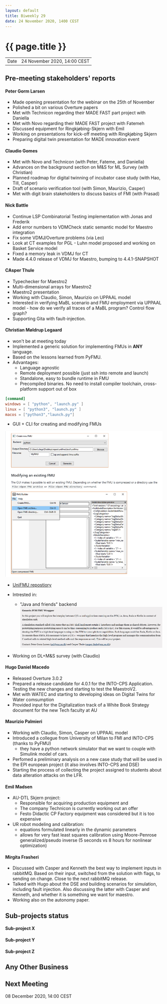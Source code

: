 ```yaml
---
layout: default
title: Biweekly 29
date: 24 November 2020, 1400 CEST
---
```


<script src="https://code.jquery.com/jquery-1.11.1.min.js">
</script>
<script src="/javascripts/edit.js"></script>
<script>setEditButonNm();</script>

# {{ page.title }}

|      |                              |
| ---- | ---------------------------- |
| Date | 24 November 2020, 14:00 CEST |

## Pre-meeting stakeholders' reports

<!-- Please keep in mind that the minutes are publicly available.-->

#### Peter Gorm Larsen

- Made opening presentation for the webinar on the 25th of November
- Polished a bit on various Overture papers
- Met with Technicon regarding their MADE FAST part project with Daniella
- Met with Novo regarding their MADE FAST project with Fatemeh
- Discussed equipment for Ringkjøbing-Skjern with Emil
- Working on presentations for kick-off meeting with Ringkjøbing Skjern
- Preparing digital twin presentation for MADE innovation event

#### Claudio Gomes

- Met with Novo and Technicon (with Peter, Fateme, and Daniella)
- Advances on the background section on M&S for ML Survey (with Christian)
- Planned roadmap for digital twinning of incubator case study (with Hao, Till, Casper)
- Draft of scenario verification tool (with Simon, Maurizio, Casper)
- Met with digit brain stakeholders to discuss basics of FMI (with Prasad)

#### Nick Battle

- Continue LSP Combinatorial Testing implementation with Jonas and Frederik
- Add error numbers to VDMCheck static semantic model for Maestro integration
- Fix some VDMJ/Overture problems (via Leo)
- Look at CT examples for PGL - Luhn model proposed and working on Basket Service model
- Fixed a memory leak in VDMJ for CT
- Made 4.4.0 release of VDMJ for Maestro, bumping to 4.4.1-SNAPSHOT

#### CAsper Thule

- Typechecker for Maestro2
- Multi-dimensional arrays for Maestro2
- Maestro2 presentation
- Working with Claudio, Simon, Maurizio on UPPAAL model
- Interested in verifying MaBL scenario and FMU employment via UPPAAL model - how do we verify all traces of a MaBL program? Control flow graph?
- Supporting Gita with fault-injection.

#### Christian Møldrup Legaard

- won't be at meeting today
- Implemented a generic solution for implementing FMUs in **ANY** language.
- Based on the lessons learned from PyFMU.
- Advantages:
  - Language agnostic
  - Remote deployment possible (just ssh into remote and launch)
  - Standalone, easy to bundle runtime in FMU
  - Precompiled binaries. No need to install compiler toolchain, cross-platform support out of box

```toml
[command]
windows = [ "python", "launch.py" ]
linux = [ "python3", "launch.py" ]
macos = ["python3","launch.py"]
```

- GUI + CLI for creating and modifying FMUs

![](assets/2020-11-24-11-57-57.png)

- [UniFMU repostiory](https://github.com/INTO-CPS-Association/unifmu)

- Intrested in:

  - "Java and friends" backend
    ![](assets/2020-11-24-12-06-59.png)

- Working on DL+M&S survey (with Claudio)

#### Hugo Daniel Macedo
- Released Overture 3.0.2
- Prepared a release candidate for 4.0.1 for the INTO-CPS Application. Testing the new changes and starting to test the MaestroV2. 
- Met with WATEC and starting to developing ideas on Digital Twins for Water comsumption
- Provided input for the Digitalization track of a White Book Strategy document for the new Tech faculty at AU

#### Maurizio Palmieri
- Working with Claudio, Simon, Casper on UPPAAL model
- Introduced a collegue from University of Milan to FMI and INTO-CPS (thanks to PyFMU)
	- they have a python network simulator that we want to couple with Simulink model of cars.
- Perfomed a preliminary analysis on a new case study that will be used in the EPI european project (it also involves INTO-CPS and DSE)
- Starting the process of collecting the project assigned to students about data alteration attacks on the LFR.

#### Emil Madsen
- AU-DTL Skjern project:
  - Responsible for acquiring production equipment and 
  - The company Technicon is currently working out an offer
  - Festo Didactic CP Factory equipment was considered but it is too expensive
- UR robot modeling and calibration:
  - equations formulated linearly in the dynamic parameters
  - allows for very fast least squares calibration using Moore-Penrose generalized/pseudo inverse (5 seconds vs 8 hours for nonlinear optimization)

#### Mirgita Frasheri
- Discussed with Casper and Kenneth the best way to implement inputs in rabbitMQ. Based on their input, switched from the solution with flags, 
to sending on change. Close to the next rabbitMQ release.
- Talked with Hugo about the DSE and building scenarios for simulation, including fault injection. Also discussing the latter with Casper and Kenneth, and whether it is something we want for maestro.
- Working also on the autonomy paper.

## Sub-projects status

#### Sub-project X

#### Sub-project Y

#### Sub-project Z

## Any Other Business

## Next Meeting

08 December 2020, 14:00 CEST

<div id="edit_page_div"></div>
